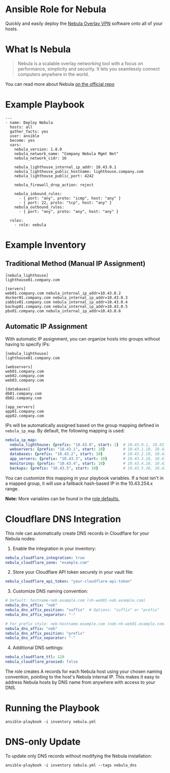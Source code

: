 # Ansible Role for Nebula

Quickly and easily deploy the [Nebula Overlay VPN](https://github.com/slackhq/nebula) software onto all of your hosts.

# What Is Nebula

> Nebula is a scalable overlay networking tool with a focus on performance, simplicity and security. It lets you seamlessly connect computers anywhere in the world.

You can read more about Nebula [on the official repo](https://github.com/slackhq/nebula)

# Example Playbook
```
---
- name: Deploy Nebula
  hosts: all
  gather_facts: yes
  user: ansible
  become: yes
  vars:
    nebula_version: 1.8.0
    nebula_network_name: "Company Nebula Mgmt Net"
    nebula_network_cidr: 16

    nebula_lighthouse_internal_ip_addr: 10.43.0.1
    nebula_lighthouse_public_hostname: lighthouse.company.com
    nebula_lighthouse_public_port: 4242

    nebula_firewall_drop_action: reject

    nebula_inbound_rules:
      - { port: "any", proto: "icmp", host: "any" }
      - { port: 22, proto: "tcp", host: "any" }
    nebula_outbound_rules:
      - { port: "any", proto: "any", host: "any" }

  roles:
    - role: nebula
```

# Example Inventory
## Traditional Method (Manual IP Assignment)
```
[nebula_lighthouse]
lighthouse01.company.com

[servers]
web01.company.com nebula_internal_ip_addr=10.43.0.2
docker01.company.com nebula_internal_ip_addr=10.43.0.3
zabbix01.company.com nebula_internal_ip_addr=10.43.0.4
backup01.company.com nebula_internal_ip_addr=10.43.0.5
pbx01.company.com nebula_internal_ip_addr=10.43.0.6
```

## Automatic IP Assignment
With automatic IP assignment, you can organize hosts into groups without having to specify IPs:

```
[nebula_lighthouse]
lighthouse01.company.com

[webservers]
web01.company.com
web02.company.com
web03.company.com

[databases]
db01.company.com
db02.company.com

[app_servers]
app01.company.com
app02.company.com
```

IPs will be automatically assigned based on the group mapping defined in `nebula_ip_map`. 
By default, the following mapping is used:

```yaml
nebula_ip_map:
  nebula_lighthouse: {prefix: "10.43.0", start: 1}  # 10.43.0.1, 10.43.0.2, etc.
  webservers: {prefix: "10.43.1", start: 10}        # 10.43.1.10, 10.43.1.11, etc.
  databases: {prefix: "10.43.2", start: 10}         # 10.43.2.10, 10.43.2.11, etc.
  app_servers: {prefix: "10.43.3", start: 10}       # 10.43.3.10, 10.43.3.11, etc.
  monitoring: {prefix: "10.43.4", start: 10}        # 10.43.4.10, 10.43.4.11, etc.
  backups: {prefix: "10.43.5", start: 10}           # 10.43.5.10, 10.43.5.11, etc.
```

You can customize this mapping in your playbook variables. If a host isn't in a mapped group, it will use a fallback hash-based IP in the 10.43.254.x range.

**Note:** More variables can be found in the [role defaults.](defaults/main.yml)

# Cloudflare DNS Integration

This role can automatically create DNS records in Cloudflare for your Nebula nodes:

1. Enable the integration in your inventory:
```yaml
nebula_cloudflare_integration: true
nebula_cloudflare_zone: "example.com"
```

2. Store your Cloudflare API token securely in your vault file:
```yaml
nebula_cloudflare_api_token: "your-cloudflare-api-token"
```

3. Customize DNS naming convention:
```yaml
# Default: hostname-neb.example.com (nh-web01-neb.example.com)
nebula_dns_affix: "neb"
nebula_dns_affix_position: "suffix"  # Options: "suffix" or "prefix"
nebula_dns_affix_separator: "-"

# For prefix style: neb-hostname.example.com (neb-nh-web01.example.com)
nebula_dns_affix: "neb"
nebula_dns_affix_position: "prefix"
nebula_dns_affix_separator: "-"
```

4. Additional DNS settings:
```yaml
nebula_cloudflare_ttl: 120
nebula_cloudflare_proxied: false
```

The role creates A records for each Nebula host using your chosen naming convention, pointing to the host's Nebula internal IP. This makes it easy to address Nebula hosts by DNS name from anywhere with access to your DNS.

# Running the Playbook
```
ansible-playbook -i inventory nebula.yml
```

# DNS-only Update
To update only DNS records without modifying the Nebula installation:
```
ansible-playbook -i inventory nebula.yml --tags nebula_dns
```
